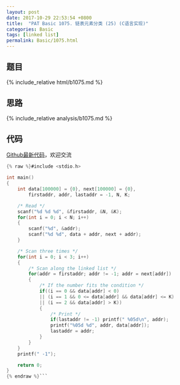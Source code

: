```yaml
---
layout: post
date: 2017-10-29 22:53:54 +0800
title:  "PAT Basic 1075. 链表元素分类 (25) (C语言实现)"
categories: Basic
tags: [linked list]
permalink: Basic/1075.html
---
```


## 题目

{% include_relative html/b1075.md %}

## 思路

{% include_relative analysis/b1075.md %}

## 代码

[Github最新代码](https://github.com/OliverLew/PAT/blob/master/PATBasic/1075.c)，欢迎交流

```c
{% raw %}#include <stdio.h>

int main()
{
    int data[100000] = {0}, next[100000] = {0},
        firstaddr, addr, lastaddr = -1, N, K;

    /* Read */
    scanf("%d %d %d", &firstaddr, &N, &K);
    for(int i = 0; i < N; i++)
    {
        scanf("%d", &addr);
        scanf("%d %d", data + addr, next + addr);
    }

    /* Scan three times */
    for(int i = 0; i < 3; i++)
    {
        /* Scan along the linked list */
        for(addr = firstaddr; addr != -1; addr = next[addr])
        {
            /* If the number fits the condition */
            if((i == 0 && data[addr] < 0)
            || (i == 1 && 0 <= data[addr] && data[addr] <= K)
            || (i == 2 && data[addr] > K))
            {
                /* Print */
                if(lastaddr != -1) printf(" %05d\n", addr);
                printf("%05d %d", addr, data[addr]);
                lastaddr = addr;
            }
        }
    }
    printf(" -1");

    return 0;
}
{% endraw %}```